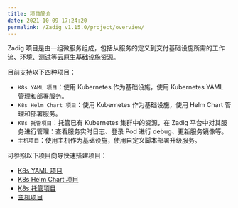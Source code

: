 ```yaml
---
title: 项目简介
date: 2021-10-09 17:24:20
permalink: /Zadig v1.15.0/project/overview/
---
```

Zadig 项目是由一组微服务组成，包括从服务的定义到交付基础设施所需的工作流、环境、测试等云原生基础设施资源。

目前支持以下四种项目：
- `K8s YAML 项目`：使用 Kubernetes 作为基础设施，使用 Kubernetes YAML 管理和部署服务。
- `K8s Helm Chart 项目`：使用 Kubernetes 作为基础设施，使用 Helm Chart 管理和部署服务。
- `K8s 托管项目`：托管已有 Kubernetes 集群中的资源，在 Zadig 平台中对其服务进行管理：查看服务实时日志、登录 Pod 进行 debug、更新服务镜像等。
- `主机项目`：使用主机作为基础设施，使用自定义脚本部署升级服务。

可参照以下项目向导快速搭建项目：
* [K8s YAML 项目](/Zadig%20v1.15.0/project/k8s-yaml/)
* [K8s Helm Chart 项目](/Zadig%20v1.15.0/project/helm-chart/)
* [K8s 托管项目](/Zadig%20v1.15.0/project/host-k8s-resources/)
* [主机项目](/Zadig%20v1.15.0/project/vm/)
